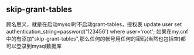 
## skip-grant-tables  
顾名思义，就是在启动mysql时不启动grant-tables，授权表
update user set authentication_string=password('123456') where user='root'; 
如果在my.cnf中的有添加"skip-grant-tables",那么任何的帐号用任何的密码(当然也包括空)都可以登录到mysql数据库
